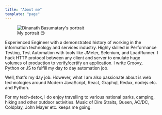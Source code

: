 ```yaml
---
title: "About me"
template: "page"
---
```

<figure class="float-right" style="width: 260px">
	<img src="/dinanath-basumatary.jpg" alt="Dinanath Basumatary's portrait">
	<figcaption>My portrait 😊</figcaption>
</figure>
Experienced Engineer with a demonstrated history of working in the information technology and services industry. Highly skilled in Performance Testing, Test Automation with tools like JMeter, Selenium, and LoadRunner. I hack HTTP protocol between any client and server to emulate huge volumes of production to verify/certify an application. I write Groovy, Python or JS to fulfill my day to day automation job. 

Well, that's my day job. However, what I am also passionate about is web technologies around Modern JavaScript, React, Graphql, Redux, nodejs etc. and Python. 

For my tech-detox, I do enjoy travelling to various national parks, camping, hiking and other outdoor activities. Music of Dire Straits, Queen, AC/DC, Coldplay, John Mayer etc. keeps me going.
